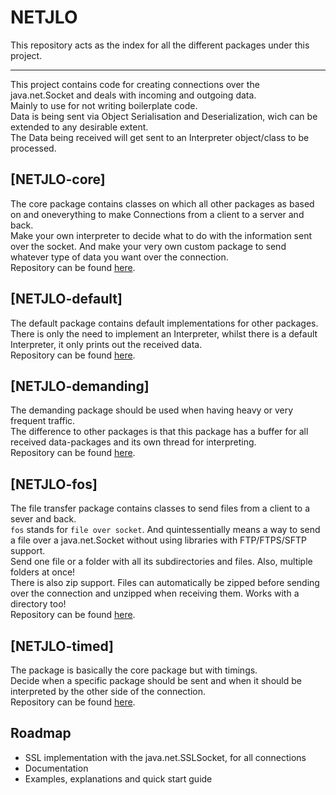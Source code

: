 # NETJLO
This repository acts as the index for all the different packages under this project.   

---

This project contains code for creating connections over the java.net.Socket and deals with incoming and outgoing data.  
Mainly to use for not writing boilerplate code.  
Data is being sent via Object Serialisation and Deserialization, wich can be extended to any desirable extent.  
The Data being received will get sent to an Interpreter object/class to be processed.

## [NETJLO-core]
The core package contains classes on which all other packages as based on and oneverything to make Connections from a client to a server and back.  
Make your own interpreter to decide what to do with the information sent over the socket. And make your very own custom package to send whatever type of data you want over the connection.  
Repository can be found [here](https://github.com/Medox36/NETJLO-core).

## [NETJLO-default]
The default package contains default implementations for other packages.  
There is only the need to implement an Interpreter, whilst there is a default Interpreter, it only prints out the received data.  
Repository can be found [here](https://github.com/Medox36/NETJLO-default).

## [NETJLO-demanding]
The demanding package should be used when having heavy or very frequent traffic.  
The difference to other packages is that this package has a buffer for all received data-packages and its own thread for interpreting.  
Repository can be found [here](https://github.com/Medox36/NETJLO-demanding).

## [NETJLO-fos]
The file transfer package contains classes to send files from a client to a sever and back.  
```fos``` stands for ```file over socket```. And quintessentially means a way to send a file over a java.net.Socket without using libraries with FTP/FTPS/SFTP support.  
Send one file or a folder with all its subdirectories and files. Also, multiple folders at once!  
There is also zip support. Files can automatically be zipped before sending over the connection and unzipped when receiving them. Works with a directory too!  
Repository can be found [here](https://github.com/Medox36/NETJLO-fos).

## [NETJLO-timed]
The package is basically the core package but with timings.  
Decide when a specific package should be sent and when it should be interpreted by the other side of the connection.  
Repository can be found [here](https://github.com/Medox36/NETJLO-timed).

## Roadmap
- SSL implementation with the java.net.SSLSocket, for all connections
- Documentation
- Examples, explanations and quick start guide
